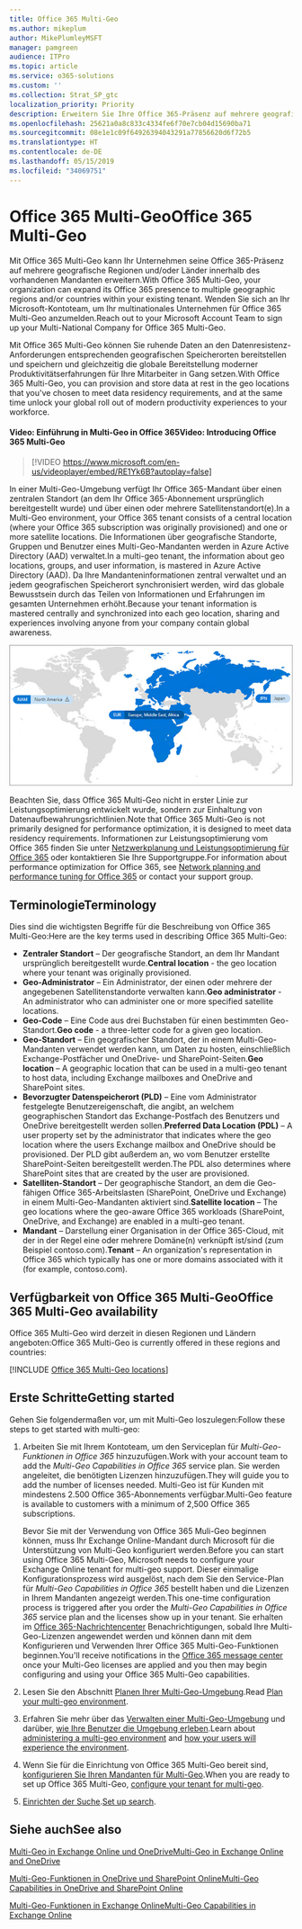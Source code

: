 ```yaml
---
title: Office 365 Multi-Geo
ms.author: mikeplum
author: MikePlumleyMSFT
manager: pamgreen
audience: ITPro
ms.topic: article
ms.service: o365-solutions
ms.custom: ''
ms.collection: Strat_SP_gtc
localization_priority: Priority
description: Erweitern Sie Ihre Office 365-Präsenz auf mehrere geografische Regionen mit Office 365 Multi-Geo.
ms.openlocfilehash: 25621a0a8c833c4334fe6f70e7cb04d15690ba71
ms.sourcegitcommit: 08e1e1c09f64926394043291a77856620d6f72b5
ms.translationtype: HT
ms.contentlocale: de-DE
ms.lasthandoff: 05/15/2019
ms.locfileid: "34069751"
---
```

# <a name="office-365-multi-geo"></a><span data-ttu-id="baaae-103">Office 365 Multi-Geo</span><span class="sxs-lookup"><span data-stu-id="baaae-103">Office 365 Multi-Geo</span></span>

<span data-ttu-id="baaae-104">Mit Office 365 Multi-Geo kann Ihr Unternehmen seine Office 365-Präsenz auf mehrere geografische Regionen und/oder Länder innerhalb des vorhandenen Mandanten erweitern.</span><span class="sxs-lookup"><span data-stu-id="baaae-104">With Office 365 Multi-Geo, your organization can expand its Office 365 presence to multiple geographic regions and/or countries within your existing tenant.</span></span> <span data-ttu-id="baaae-105">Wenden Sie sich an Ihr Microsoft-Kontoteam, um Ihr multinationales Unternehmen für Office 365 Multi-Geo anzumelden.</span><span class="sxs-lookup"><span data-stu-id="baaae-105">Reach out to your Microsoft Account Team to sign up your Multi-National Company for Office 365 Multi-Geo.</span></span>
  
<span data-ttu-id="baaae-106">Mit Office 365 Multi-Geo können Sie ruhende Daten an den Datenresistenz-Anforderungen entsprechenden geografischen Speicherorten bereitstellen und speichern und gleichzeitig die globale Bereitstellung moderner Produktivitätserfahrungen für Ihre Mitarbeiter in Gang setzen.</span><span class="sxs-lookup"><span data-stu-id="baaae-106">With Office 365 Multi-Geo, you can provision and store data at rest in the geo locations that you've chosen to meet data residency requirements, and at the same time unlock your global roll out of modern productivity experiences to your workforce.</span></span>

#### <a name="video-introducing-office-365-multi-geo"></a><span data-ttu-id="baaae-107">Video: Einführung in Multi-Geo in Office 365</span><span class="sxs-lookup"><span data-stu-id="baaae-107">Video: Introducing Office 365 Multi-Geo</span></span>

> [!VIDEO https://www.microsoft.com/en-us/videoplayer/embed/RE1Yk6B?autoplay=false]

<span data-ttu-id="baaae-108">In einer Multi-Geo-Umgebung verfügt Ihr Office 365-Mandant über einen zentralen Standort (an dem Ihr Office 365-Abonnement ursprünglich bereitgestellt wurde) und über einen oder mehrere Satellitenstandort(e).</span><span class="sxs-lookup"><span data-stu-id="baaae-108">In a Multi-Geo environment, your Office 365 tenant consists of a central location (where your Office 365 subscription was originally provisioned) and one or more satellite locations.</span></span> <span data-ttu-id="baaae-109">Die Informationen über geografische Standorte, Gruppen und Benutzer eines Multi-Geo-Mandanten werden in Azure Active Directory (AAD) verwaltet.</span><span class="sxs-lookup"><span data-stu-id="baaae-109">In a multi-geo tenant, the information about geo locations, groups, and user information, is mastered in Azure Active Directory (AAD).</span></span> <span data-ttu-id="baaae-110">Da Ihre Mandanteninformationen zentral verwaltet und an jedem geografischen Speicherort synchronisiert werden, wird das globale Bewusstsein durch das Teilen von Informationen und Erfahrungen im gesamten Unternehmen erhöht.</span><span class="sxs-lookup"><span data-stu-id="baaae-110">Because your tenant information is mastered centrally and synchronized into each geo location, sharing and experiences involving anyone from your company contain global awareness.</span></span>

![Screenshot der Multi-Geo-Zuordnung aus der SharePoint-Admin Center](media/multi-geo-world-map.png)

<span data-ttu-id="baaae-112">Beachten Sie, dass Office 365 Multi-Geo nicht in erster Linie zur Leistungsoptimierung entwickelt wurde, sondern zur Einhaltung von Datenaufbewahrungsrichtlinien.</span><span class="sxs-lookup"><span data-stu-id="baaae-112">Note that Office 365 Multi-Geo is not primarily designed for performance optimization, it is designed to meet data residency requirements.</span></span> <span data-ttu-id="baaae-113">Informationen zur Leistungsoptimierung vom Office 365 finden Sie unter [Netzwerkplanung und Leistungsoptimierung für Office 365](https://support.office.com/article/e5f1228c-da3c-4654-bf16-d163daee8848) oder kontaktieren Sie Ihre Supportgruppe.</span><span class="sxs-lookup"><span data-stu-id="baaae-113">For information about performance optimization for Office 365, see [Network planning and performance tuning for Office 365](https://support.office.com/article/e5f1228c-da3c-4654-bf16-d163daee8848) or contact your support group.</span></span>

## <a name="terminology"></a><span data-ttu-id="baaae-114">Terminologie</span><span class="sxs-lookup"><span data-stu-id="baaae-114">Terminology</span></span>

<span data-ttu-id="baaae-115">Dies sind die wichtigsten Begriffe für die Beschreibung von Office 365 Multi-Geo:</span><span class="sxs-lookup"><span data-stu-id="baaae-115">Here are the key terms used in describing Office 365 Multi-Geo:</span></span>

- <span data-ttu-id="baaae-116">**Zentraler Standort** – Der geografische Standort, an dem Ihr Mandant ursprünglich bereitgestellt wurde.</span><span class="sxs-lookup"><span data-stu-id="baaae-116">**Central location** - the geo location where your tenant was originally provisioned.</span></span>
- <span data-ttu-id="baaae-117">**Geo-Administrator** – Ein Administrator, der einen oder mehrere der angegebenen Satellitenstandorte verwalten kann.</span><span class="sxs-lookup"><span data-stu-id="baaae-117">**Geo administrator** - An administrator who can administer one or more specified satellite locations.</span></span>
- <span data-ttu-id="baaae-118">**Geo-Code** – Eine Code aus drei Buchstaben für einen bestimmten Geo-Standort.</span><span class="sxs-lookup"><span data-stu-id="baaae-118">**Geo code** - a three-letter code for a given geo location.</span></span>
- <span data-ttu-id="baaae-119">**Geo-Standort** – Ein geografischer Standort, der in einem Multi-Geo-Mandanten verwendet werden kann, um Daten zu hosten, einschließlich Exchange-Postfächer und OneDrive- und SharePoint-Seiten.</span><span class="sxs-lookup"><span data-stu-id="baaae-119">**Geo location** – A geographic location that can be used in a multi-geo tenant to host data, including Exchange mailboxes and OneDrive and SharePoint sites.</span></span>
- <span data-ttu-id="baaae-120">**Bevorzugter Datenspeicherort (PLD)** – Eine vom Administrator festgelegte Benutzereigenschaft, die angibt, an welchem geographischen Standort das Exchange-Postfach des Benutzers und OneDrive bereitgestellt werden sollen.</span><span class="sxs-lookup"><span data-stu-id="baaae-120">**Preferred Data Location (PDL)** – A user property set by the administrator that indicates where the geo location where the users Exchange mailbox and OneDrive should be provisioned.</span></span> <span data-ttu-id="baaae-121">Der PLD gibt außerdem an, wo vom Benutzer erstellte SharePoint-Seiten bereitgestellt werden.</span><span class="sxs-lookup"><span data-stu-id="baaae-121">The PDL also determines where SharePoint sites that are created by the user are provisioned.</span></span>
- <span data-ttu-id="baaae-122">**Satelliten-Standort** – Der geographische Standort, an dem die Geo-fähigen Office 365-Arbeitslasten (SharePoint, OneDrive und Exchange) in einem Multi-Geo-Mandanten aktiviert sind.</span><span class="sxs-lookup"><span data-stu-id="baaae-122">**Satellite location** – The geo locations where the geo-aware Office 365 workloads (SharePoint, OneDrive, and Exchange) are enabled in a multi-geo tenant.</span></span>
- <span data-ttu-id="baaae-123">**Mandant** – Darstellung einer Organisation in der Office 365-Cloud, mit der in der Regel eine oder mehrere Domäne(n) verknüpft ist/sind (zum Beispiel contoso.com).</span><span class="sxs-lookup"><span data-stu-id="baaae-123">**Tenant** – An organization's representation in Office 365 which typically has one or more domains associated with it (for example, contoso.com).</span></span>

## <a name="office-365-multi-geo-availability"></a><span data-ttu-id="baaae-124">Verfügbarkeit von Office 365 Multi-Geo</span><span class="sxs-lookup"><span data-stu-id="baaae-124">Office 365 Multi-Geo availability</span></span>

<span data-ttu-id="baaae-125">Office 365 Multi-Geo wird derzeit in diesen Regionen und Ländern angeboten:</span><span class="sxs-lookup"><span data-stu-id="baaae-125">Office 365 Multi-Geo is currently offered in these regions and countries:</span></span>

[!INCLUDE [Office 365 Multi-Geo locations](includes/office-365-multi-geo-locations.md)]

## <a name="getting-started"></a><span data-ttu-id="baaae-126">Erste Schritte</span><span class="sxs-lookup"><span data-stu-id="baaae-126">Getting started</span></span>

<span data-ttu-id="baaae-127">Gehen Sie folgendermaßen vor, um mit Multi-Geo loszulegen:</span><span class="sxs-lookup"><span data-stu-id="baaae-127">Follow these steps to get started with multi-geo:</span></span>

1. <span data-ttu-id="baaae-128">Arbeiten Sie mit Ihrem Kontoteam, um den Serviceplan für _Multi-Geo-Funktionen in Office 365_ hinzuzufügen.</span><span class="sxs-lookup"><span data-stu-id="baaae-128">Work with your account team to add the _Multi-Geo Capabilities in Office 365_ service plan.</span></span> <span data-ttu-id="baaae-129">Sie werden angeleitet, die benötigten Lizenzen hinzuzufügen.</span><span class="sxs-lookup"><span data-stu-id="baaae-129">They will guide you to add the number of licenses needed.</span></span> <span data-ttu-id="baaae-130">Multi-Geo ist für Kunden mit mindestens 2.500 Office 365-Abonnements verfügbar.</span><span class="sxs-lookup"><span data-stu-id="baaae-130">Multi-Geo feature is available to customers with a minimum of 2,500 Office 365 subscriptions.</span></span>

   <span data-ttu-id="baaae-131">Bevor Sie mit der Verwendung von Office 365 Muli-Geo beginnen können, muss Ihr Exchange Online-Mandant durch Microsoft für die Unterstützung von Multi-Geo konfiguriert werden.</span><span class="sxs-lookup"><span data-stu-id="baaae-131">Before you can start using Office 365 Multi-Geo, Microsoft needs to configure your Exchange Online tenant for multi-geo support.</span></span> <span data-ttu-id="baaae-132">Dieser einmalige Konfigurationsprozess wird ausgelöst, nach dem Sie den Service-Plan für *Multi-Geo Capabilities in Office 365* bestellt haben und die Lizenzen in Ihrem Mandanten angezeigt werden.</span><span class="sxs-lookup"><span data-stu-id="baaae-132">This one-time configuration process is triggered after you order the *Multi-Geo Capabilities in Office 365* service plan and the licenses show up in your tenant.</span></span> <span data-ttu-id="baaae-133">Sie erhalten im [Office 365-Nachrichtencenter](https://support.office.com/article/38FB3333-BFCC-4340-A37B-DEDA509C2093) Benachrichtigungen, sobald Ihre Multi-Geo-Lizenzen angewendet werden und können dann mit dem Konfigurieren und Verwenden Ihrer Office 365 Multi-Geo-Funktionen beginnen.</span><span class="sxs-lookup"><span data-stu-id="baaae-133">You'll receive notifications in the [Office 365 message center](https://support.office.com/article/38FB3333-BFCC-4340-A37B-DEDA509C2093) once your Multi-Geo licenses are applied and you then may begin configuring and using your Office 365 Multi-Geo capabilities.</span></span>

2. <span data-ttu-id="baaae-134">Lesen Sie den Abschnitt [Planen Ihrer Multi-Geo-Umgebung](plan-for-multi-geo.md).</span><span class="sxs-lookup"><span data-stu-id="baaae-134">Read [Plan your multi-geo environment](plan-for-multi-geo.md).</span></span>

3. <span data-ttu-id="baaae-135">Erfahren Sie mehr über das [Verwalten einer Multi-Geo-Umgebung](administering-a-multi-geo-environment.md) und darüber, [wie Ihre Benutzer die Umgebung erleben](multi-geo-user-experience.md).</span><span class="sxs-lookup"><span data-stu-id="baaae-135">Learn about [administering a multi-geo environment](administering-a-multi-geo-environment.md) and [how your users will experience the environment](multi-geo-user-experience.md).</span></span>

4. <span data-ttu-id="baaae-136">Wenn Sie für die Einrichtung von Office 365 Multi-Geo bereit sind, [konfigurieren Sie Ihren Mandanten für Multi-Geo](multi-geo-tenant-configuration.md).</span><span class="sxs-lookup"><span data-stu-id="baaae-136">When you are ready to set up Office 365 Multi-Geo, [configure your tenant for multi-geo](multi-geo-tenant-configuration.md).</span></span>

5. <span data-ttu-id="baaae-137">[Einrichten der Suche](configure-search-for-multi-geo.md).</span><span class="sxs-lookup"><span data-stu-id="baaae-137">[Set up search](configure-search-for-multi-geo.md).</span></span>

## <a name="see-also"></a><span data-ttu-id="baaae-138">Siehe auch</span><span class="sxs-lookup"><span data-stu-id="baaae-138">See also</span></span>

[<span data-ttu-id="baaae-139">Multi-Geo in Exchange Online und OneDrive</span><span class="sxs-lookup"><span data-stu-id="baaae-139">Multi-Geo in Exchange Online and OneDrive</span></span>](https://Aka.ms/GoMultiGeo)

[<span data-ttu-id="baaae-140">Multi-Geo-Funktionen in OneDrive und SharePoint Online</span><span class="sxs-lookup"><span data-stu-id="baaae-140">Multi-Geo Capabilities in OneDrive and SharePoint Online</span></span>](https://docs.microsoft.com/office365/enterprise/multi-geo-capabilities-in-onedrive-and-sharepoint-online-in-office-365)

[<span data-ttu-id="baaae-141">Multi-Geo-Funktionen in Exchange Online</span><span class="sxs-lookup"><span data-stu-id="baaae-141">Multi-Geo Capabilities in Exchange Online</span></span>](https://docs.microsoft.com/office365/enterprise/multi-geo-capabilities-in-exchange-online)
